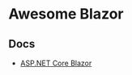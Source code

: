# Awesome Blazor

## Docs
* [ASP.NET Core Blazor](https://learn.microsoft.com/en-us/aspnet/core/blazor/)

